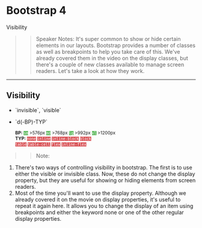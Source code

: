 <!-- .slide: data-state="title" -->
# Bootstrap 4
Visibility

> > Speaker Notes:
It's super common to show or hide certain elements in our layouts. Bootstrap provides a number of classes as well as breakpoints to help you take care of this. We've already covered them in the video on the display classes, but there's a couple of new classes available to manage screen readers. Let's take a look at how they work.

---

<!-- .slide: data-state="hasicon" -->

## <i class="fa fa-th"></i> Visibility

<ul>
	<li class="fragment"><p contenteditable>`invisible`, `visible`</p>
  <li class="fragment"><p contenteditable>`d(-BP)-TYP`</p>
	<small style="line-height: 120%; vertical-align: text-bottom;"><b>BP:</b> <code style="background:#5cb85c; color:white;">sm</code> >576px
<code style="background:#5cb85c; color:white;">md</code> >768px
<code style="background:#5cb85c; color:white;">lg</code> >992px
<code style="background:#5cb85c; color:white;">xl</code> >1200px
<br><b>TYP:</b>
    <code style="background:#D95357; color:white;">none</code>
    <code style="background:#D95357; color:white;">inline</code>
		<code style="background:#D95357; color:white;">inline-block</code>
    <code style="background:#D95357; color:white;">block</code><br>
    <code style="background:#D95357; color:white;">table</code>
    <code style="background:#D95357; color:white;">table-cell</code>
    <code style="background:#D95357; color:white;">flex</code>
    <code style="background:#D95357; color:white;">inline-flex</code>
		</small>
	</li>
</ul>

> > Note:
1. There's two ways of controlling visibility in bootstrap. The first is to use either the visible or invisible class. Now, these do not change the display property, but they are useful for showing or hiding elements from screen readers.
2. Most of the time you'll want to use the display property. Although we already covered it on the movie on display properties, it's useful to repeat it again here. It allows you to change the display of an item using breakpoints and either the keyword none or one of the other regular display properties.
